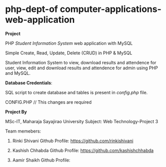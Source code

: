 # php-dept-of computer-applications-web-application

__Project__

PHP _Student Information System_ web application with MySQL

Simple Create, Read, Update, Delete (CRUD) in PHP & MySQL

Student Information System to view, download results and attendence for user, view, edit and download results and attendence for admin using PHP and MySQL.

__Database Credentials__:

SQL script to create database and tables is present in _config.php_ file.

CONFIG.PHP
//  This changes are required
<?php

$dbServer = 'localhost';
$dbUsername = 'root';
$dbPassword = '';
$dbDatabase = 'student_info_system';

?>

__Project By__

MSc-IT, Maharaja Sayajirao University
Subject: Web Technology-Project 3

Team memebers:

1. Rinki Shivani
Github Profile: https://github.com/rinkishivani

2. Kashish Chhabda
Github Profile: https://github.com/kashishchhabda

3. Aamir Shaikh
Github Profile:
